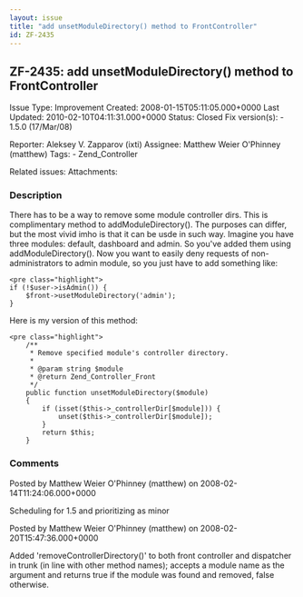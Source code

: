```yaml
---
layout: issue
title: "add unsetModuleDirectory() method to FrontController"
id: ZF-2435
---
```


ZF-2435: add unsetModuleDirectory() method to FrontController
-------------------------------------------------------------

 Issue Type: Improvement Created: 2008-01-15T05:11:05.000+0000 Last Updated: 2010-02-10T04:11:31.000+0000 Status: Closed Fix version(s): - 1.5.0 (17/Mar/08)
 
 Reporter:  Aleksey V. Zapparov (ixti)  Assignee:  Matthew Weier O'Phinney (matthew)  Tags: - Zend\_Controller
 
 Related issues: 
 Attachments: 
### Description

There has to be a way to remove some module controller dirs. This is complimentary method to addModuleDirectory(). The purposes can differ, but the most vivid imho is that it can be usde in such way. Imagine you have three modules: default, dashboard and admin. So you've added them using addModuleDirectory(). Now you want to easily deny requests of non-administrators to admin module, so you just have to add something like:

 
    <pre class="highlight">
    if (!$user->isAdmin()) {
        $front->usetModuleDirectory('admin');
    }


Here is my version of this method:

 
    <pre class="highlight">
        /**
         * Remove specified module's controller directory.
         *
         * @param string $module
         * @return Zend_Controller_Front
         */
        public function unsetModuleDirectory($module)
        {
            if (isset($this->_controllerDir[$module])) {
                unset($this->_controllerDir[$module]);
            }
            return $this;
        }


 

 

### Comments

Posted by Matthew Weier O'Phinney (matthew) on 2008-02-14T11:24:06.000+0000

Scheduling for 1.5 and prioritizing as minor

 

 

Posted by Matthew Weier O'Phinney (matthew) on 2008-02-20T15:47:36.000+0000

Added 'removeControllerDirectory()' to both front controller and dispatcher in trunk (in line with other method names); accepts a module name as the argument and returns true if the module was found and removed, false otherwise.

 

 